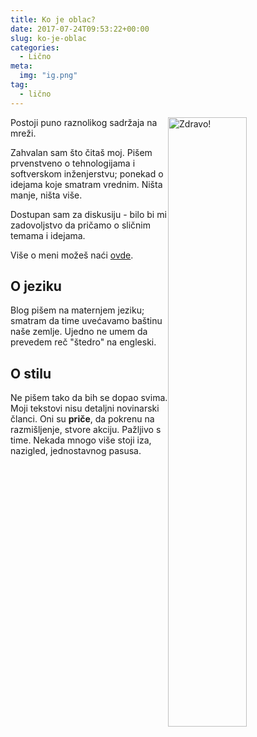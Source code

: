 ```yaml
---
title: Ko je oblac?
date: 2017-07-24T09:53:22+00:00
slug: ko-je-oblac
categories:
  - Lično
meta:
  img: "ig.png"
tag:
  - lično
---
```


<img src="/igor.png" style="float:right; width: 50%;" alt="Zdravo!">

Postoji puno raznolikog sadržaja na mreži.

Zahvalan sam što čitaš moj. Pišem prvenstveno o tehnologijama i softverskom inženjerstvu; ponekad o idejama koje smatram vrednim. Ništa manje, ništa više.

Dostupan sam za diskusiju - bilo bi mi zadovoljstvo da pričamo o sličnim temama i idejama.

Više o meni možeš naći [ovde](https://igo.rs).

<!--more-->

## O jeziku

Blog pišem na maternjem jeziku; smatram da time uvećavamo baštinu naše zemlje. Ujedno ne umem da prevedem reč "štedro" na engleski.

## O stilu

Ne pišem tako da bih se dopao svima. Moji tekstovi nisu detaljni novinarski članci. Oni su **priče**, da pokrenu na razmišljenje, stvore akciju. Pažljivo s time. Nekada mnogo više stoji iza, nazigled, jednostavnog pasusa.
